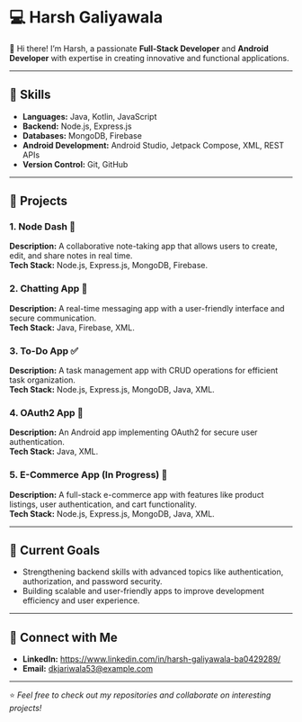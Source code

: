 # 💻 Harsh Galiyawala  

👋 Hi there! I’m Harsh, a passionate **Full-Stack Developer** and **Android Developer** with expertise in creating innovative and functional applications.  

---

## 🚀 Skills  
- **Languages:** Java, Kotlin, JavaScript  
- **Backend:** Node.js, Express.js  
- **Databases:** MongoDB, Firebase  
- **Android Development:** Android Studio, Jetpack Compose, XML, REST APIs  
- **Version Control:** Git, GitHub  

---

## 📂 Projects  

### 1. Node Dash 📝  
**Description:** A collaborative note-taking app that allows users to create, edit, and share notes in real time.  
**Tech Stack:** Node.js, Express.js, MongoDB, Firebase.  

### 2. Chatting App 💬  
**Description:** A real-time messaging app with a user-friendly interface and secure communication.  
**Tech Stack:** Java, Firebase, XML.  

### 3. To-Do App ✅  
**Description:** A task management app with CRUD operations for efficient task organization.  
**Tech Stack:** Node.js, Express.js, MongoDB, Java, XML.  

### 4. OAuth2 App 🔐  
**Description:** An Android app implementing OAuth2 for secure user authentication.  
**Tech Stack:** Java, XML.  

### 5. E-Commerce App (In Progress) 🛒  
**Description:** A full-stack e-commerce app with features like product listings, user authentication, and cart functionality.  
**Tech Stack:** Node.js, Express.js, MongoDB, Java, XML.  

---

## 🌟 Current Goals  
- Strengthening backend skills with advanced topics like authentication, authorization, and password security.  
- Building scalable and user-friendly apps to improve development efficiency and user experience.  

---

## 🔗 Connect with Me  
- **LinkedIn:** https://www.linkedin.com/in/harsh-galiyawala-ba0429289/  
- **Email:** dkjariwala53@example.com  

---

⭐️ *Feel free to check out my repositories and collaborate on interesting projects!* 
